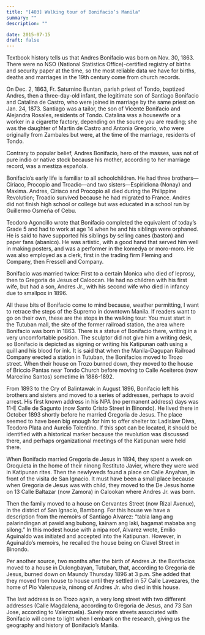 ```yaml
---
title: "[403] Walking tour of Bonifacio’s Manila"
summary: ""
description: ""

date: 2015-07-15
draft: false
---
```


Textbook history tells us that Andres Bonifacio was born on Nov. 30, 1863. There were no NSO (National Statistics Office)-certified registry of births and security paper at the time, so the most reliable data we have for births, deaths and marriages in the 19th century come from church records.

On Dec. 2, 1863, Fr. Saturnino Buntan, parish priest of Tondo, baptized Andres, then a three-day-old infant, the legitimate son of Santiago Bonifacio and Catalina de Castro, who were joined in marriage by the same priest on Jan. 24, 1873. Santiago was a tailor, the son of Vicente Bonifacio and Alejandra Rosales, residents of Tondo. Catalina was a housewife or a worker in a cigarette factory, depending on the source you are reading; she was the daughter of Martin de Castro and Antonia Gregorio, who were originally from Zambales but were, at the time of the marriage, residents of Tondo.

Contrary to popular belief, Andres Bonifacio, hero of the masses, was not of pure indio or native stock because his mother, according to her marriage record, was a mestiza española.

Bonifacio’s early life is familiar to all schoolchildren. He had three brothers—Ciriaco, Procopio and Troadio—and two sisters—Espiridiona (Nonay) and Maxima. Andres, Ciriaco and Procopio all died during the Philippine Revolution; Troadio survived because he had migrated to France. Andres did not finish high school or college but was educated in a school run by Guillermo Osmeña of Cebu.

Teodoro Agoncillo wrote that Bonifacio completed the equivalent of today’s Grade 5 and had to work at age 14 when he and his siblings were orphaned. He is said to have supported his siblings by selling canes (baston) and paper fans (abanico). He was artistic, with a good hand that served him well in making posters, and was a performer in the komedya or moro-moro. He was also employed as a clerk, first in the trading firm Fleming and Company, then Fressell and Company.

Bonifacio was married twice: First to a certain Monica who died of leprosy, then to Gregoria de Jesus of Caloocan. He had no children with his first wife, but had a son, Andres Jr., with his second wife who died in infancy due to smallpox in 1896.

All these bits of Bonifacio come to mind because, weather permitting, I want to retrace the steps of the Supremo in downtown Manila. If readers want to go on their own, these are the stops in the walking tour: You must start in the Tutuban mall, the site of the former railroad station, the area where Bonifacio was born in 1863. There is a statue of Bonifacio there, writing in a very uncomfortable position. The sculptor did not give him a writing desk, so Bonifacio is depicted as signing or writing his Katipunan oath using a quill and his blood for ink. It is said that when the Manila-Dagupan Railroad Company erected a station in Tutuban, the Bonifacios moved to Trozo street. When their house on Trozo burned down, they moved to the house of Briccio Pantas near Tondo Church before moving to Calle Aceiteros (now Marcelino Santos) sometime in 1886-1892.

From 1893 to the Cry of Balintawak in August 1896, Bonifacio left his brothers and sisters and moved to a series of addresses, perhaps to avoid arrest. His first known address in his NPA (no permanent address) days was 11-E Calle de Sagunto (now Santo Cristo Street in Binondo). He lived there in October 1893 shortly before he married Gregoria de Jesus. The place seemed to have been big enough for him to offer shelter to: Ladislaw Diwa, Teodoro Plata and Aurelio Tolentino. If this spot can be located, it should be identified with a historical marker because the revolution was discussed there, and perhaps organizational meetings of the Katipunan were held there.

When Bonifacio married Gregoria de Jesus in 1894, they spent a week on Oroquieta in the home of their ninong Restituto Javier, where they were wed in Katipunan rites. Then the newlyweds found a place on Calle Anyahan, in front of the visita de San Ignacio. It must have been a small place because when Gregoria de Jesus was with child, they moved to the De Jesus home on 13 Calle Baltazar (now Zamora) in Calookan where Andres Jr. was born.

Then the family moved to a house on Cervantes Street (now Rizal Avenue), in the district of San Ignacio, Bambang. For this house we have a description from the memoirs of Santiago Alvarez: “tabla lang ang palarindingan at pawid ang bubong, kainam ang laki, bagamat mababa ang silong.” In this modest house with a nipa roof, Alvarez wrote, Emilio Aguinaldo was initiated and accepted into the Katipunan. However, in Aguinaldo’s memoirs, he recalled the house being on Clavel Street in Binondo.

Per another source, two months after the birth of Andres Jr. the Bonifacios moved to a house in Dulongbayan, Tutuban, that, according to Gregoria de Jesus, burned down on Maundy Thursday 1896 at 3 p.m. She added that they moved from house to house until they settled in 57 Calle Lavezares, the home of Pio Valenzuela, ninong of Andres Jr. who died in this house.

The last address is on Trozo again, a very long street with two different addresses (Calle Magdalena, according to Gregoria de Jesus, and 73 San Jose, according to Valenzuela). Surely more streets associated with Bonifacio will come to light when I embark on the research, giving us the geography and history of Bonifacio’s Manila.
